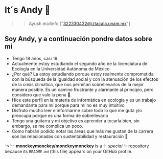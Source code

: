  # It´s Andy 👋
>>Ayush.mailinfo
["322330432@iztacala.unam.mx"]

## Soy Andy, y a continuación pondre datos sobre mi 
- Tengo 18 años, casi 19 
- Actualmente estoy estudiando el segundo año de la licenciatura de Ecología en la Universidad Autónoma de México
- ¿Por qué? La estoy estudiando porque estoy realmente comprometida con la búsqueda de la igualdad social y con la atenuación de los efectos de la crisis climática, que nos permitan sobrellevarlos de la mejor manera posible. Es un camino frustrante y alarmante al principio, pero considero que vale la pena 🌱.
- Hice este perfil en la materia de informática en ecología y es un trabajo demandante para mí porque para mí no es muy intuitivo
- Disfruto mucho leer e informarme sobre todo lo que me guta y/o preocupa porque es una forma de sobrellevarlo
- Tengo una guitarra y mi objetivo es aprender a tocarla bien, sin embargo, se me complica un poco.
- Como habrán podido notar las áreas que más me gustan de la carrera son las relacionadas con sustentabilidad y restauración 🤔

-<!--
**monckeymonckey/monckeymonckey** is a ✨ _special_ ✨ repository because its `README.md` (this file) appears on your GitHub profile.


